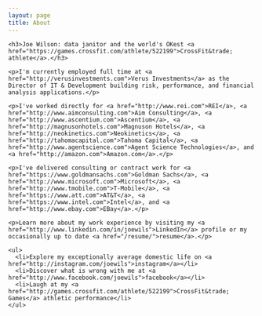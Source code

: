```yaml
---
layout: page
title: About
---
```


<div>

    <h3>Joe Wilson: data janitor and the world's OKest <a href="https://games.crossfit.com/athlete/522199">CrossFit&trade; athlete</a>.</h3>

    <p>I'm currently employed full time at <a href="http://verusinvestments.com">Verus Investments</a> as the Director of IT & Development building risk, performance, and financial analysis applications.</p>
 
    <p>I've worked directly for <a href="http://www.rei.com">REI</a>, <a href="http://www.aimconsulting.com">Aim Consulting</a>, <a href="http://www.ascentium.com">Ascentium</a>, <a href="http://magnusonhotels.com">Magnuson Hotels</a>, <a href="http://neokinetics.com">Neokinetics</a>, <a href="http://tahomacapital.com">Tahoma Capital</a>, <a href="http://www.agentscience.com">Agent Science Technologies</a>, and <a href="http://amazon.com">Amazon.com</a>.</p>
    
    <p>I've delivered consulting or contract work for <a href="https://www.goldmansachs.com">Goldman Sachs</a>, <a href="http://www.microsoft.com">Microsoft</a>, <a href="http://www.tmobile.com">T-Mobile</a>, <a href="https://www.att.com">AT&T</a>, <a href="https://www.intel.com">Intel</a>, and <a href="http://www.ebay.com">EBay</a>.</p>

    <p>Learn more about my work experience by visiting my <a href="http://www.linkedin.com/in/joewils">LinkedIn</a> profile or my occasionally up to date <a href="/resume/">resume</a>.</p>

    <ul>
      <li>Explore my exceptionally average domestic life on <a href="http://instagram.com/joewils">instagram</a></li>
      <li>Discover what is wrong with me at <a href="http://www.facebook.com/joewils">facebook</a></li>
      <li>Laugh at my <a href="http://games.crossfit.com/athlete/522199">CrossFit&trade; Games</a> athletic performance</li>
    </ul>

</div>
